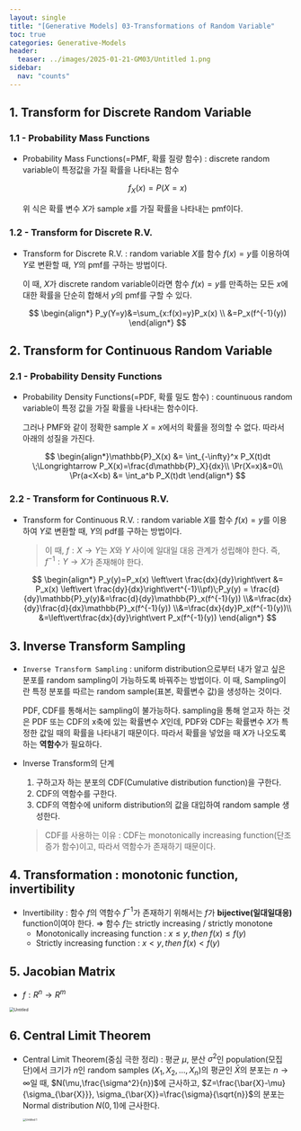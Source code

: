 ```yaml
---
layout: single
title: "[Generative Models] 03-Transformations of Random Variable"
toc: true
categories: Generative-Models
header:
  teaser: ../images/2025-01-21-GM03/Untitled 1.png
sidebar:
  nav: "counts"
---
```


## 1. Transform for Discrete Random Variable

### 1.1 - Probability Mass Functions

- Probability Mass Functions(=PMF, 확률 질량 함수) : discrete random variable이 특정값을 가질 확률을 나타내는 함수
  
    $$
    f_X(x) = P(X=x)
    $$
    
    위 식은 확률 변수 $X$가 sample $x$를 가질 확률을 나타내는 pmf이다.
    

### 1.2 - Transform for Discrete R.V.

- Transform for Discrete R.V. : random variable $X$를 함수 $f(x)=y$를 이용하여 $Y$로 변환할 때, $Y$의 pmf를 구하는 방법이다.
  
     이 때, $X$가 discrete random variable이라면 함수 $f(x)=y$를 만족하는 모든 $x$에 대한 확률을 단순히 합해서 $y$의 pmf를 구할 수 있다.
        
    $$
    \begin{align*} P_y(Y=y)&=\sum_{x:f(x)=y}P_x(x) \\ &=P_x(f^{-1}(y)) \end{align*}
    $$
    

## 2. Transform for Continuous Random Variable

### 2.1 - Probability Density Functions

- Probability Density Functions(=PDF, 확률 밀도 함수) : countinuous random variable이 특정 값을 가질 확률을 나타내는 함수이다.
  
     그러나 PMF와 같이 정확한 sample $X=x$에서의 확률을 정의할 수 없다. 따라서 아래의 성질을 가진다.
        
    $$
    \begin{align*}\mathbb{P}_X(x) &= \int_{-\infty}^x P_X(t)dt \;\Longrightarrow P_X(x)=\frac{d\mathbb{P}_X}{dx}\\ \Pr(X=x)&=0\\ \Pr(a<X<b) &= \int_a^b P_X(t)dt \end{align*}
    $$
    

### 2.2 - Transform for Continuous R.V.

- Transform for Continuous R.V. : random variable $X$를 함수 $f(x)=y$를 이용하여 $Y$로 변환할 때, $Y$의 pdf를 구하는 방법이다.
  
    > 이 때, $f:X\rightarrow Y$는 $X$와 $Y$ 사이에 일대일 대응 관계가 성립해야 한다. 즉, $f^{-1}:Y\rightarrow X$가 존재해야 한다.
    > 
    
    $$
    \begin{align*} P_y(y)=P_x(x) \left\vert \frac{dx}{dy}\right\vert &= P_x(x) \left\vert \frac{dy}{dx}\right\vert^{-1}\\pf)\;P_y(y) = \frac{d}{dy}\mathbb{P}_y(y)&=\frac{d}{dy}\mathbb{P}_x(f^{-1}(y)) \\&=\frac{dx}{dy}\frac{d}{dx}\mathbb{P}_x(f^{-1}(y)) \\&=\frac{dx}{dy}P_x(f^{-1}(y))\\ &=\left\vert\frac{dx}{dy}\right\vert P_x(f^{-1}(y)) \end{align*}
    $$
    

## 3. Inverse Transform Sampling

- `Inverse Transform Sampling` : uniform distribution으로부터 내가 알고 싶은 분포를 random sampling이 가능하도록 바꿔주는 방법이다. 이 때, Sampling이란 특정 분포를 따르는 random sample(표본, 확률변수 값)을 생성하는 것이다.
  
    PDF, CDF를 통해서는 sampling이 불가능하다. sampling을 통해 얻고자 하는 것은 PDF 또는 CDF의 x축에 있는 확률변수 $X$인데, PDF와 CDF는 확률변수 $X$가 특정한 값일 때의 확률을 나타내기 때문이다. 따라서 확률을 넣었을 때 $X$가 나오도록 하는 **역함수**가 필요하다.
    
- Inverse Transform의 단계
    1. 구하고자 하는 분포의 CDF(Cumulative distribution function)을 구한다.
    2. CDF의 역함수를 구한다.
    3. CDF의 역함수에 uniform distribution의 값을 대입하여 random sample 생성한다.
    
    > CDF를 사용하는 이유 : CDF는 monotonically increasing function(단조 증가 함수)이고, 따라서 역함수가 존재하기 때문이다.
    > 

## 4. Transformation : monotonic function, invertibility

- Invertibility : 함수 $f$의 역함수 $f^{-1}$가 존재하기 위해서는 $f$가 **bijective(일대일대응)** function이여야 한다. ⇒ 함수 $f$는 strictly increasing / strictly monotone
    - Monotonically increasing function : $x\le y, then \;f(x)\le f(y)$
    - Strictly increasing function : $x< y, then \;f(x)< f(y)$
      
        

## 5. Jacobian Matrix

- $f : R^n \rightarrow R^m$

<img src="{{site.url}}/images/2025-01-21-GM03/Untitled.png" alt="Untitled" style="zoom: 50%;" />

## 6. Central Limit Theorem

- Central Limit Theorem(중심 극한 정리) : 평균 $\mu$, 분산 $\sigma^2$인 population(모집단)에서 크기가 $n$인 random samples $(X_1,X_2,\dots,X_n)$의 평균인 $\bar{X}$의 분포는 $n\rightarrow \infty$일 때, $N(\mu,\frac{\sigma^2}{n})$에 근사하고, $Z=\frac{\bar{X}-\mu}{\sigma_{\bar{X}}}, \sigma_{\bar{X}}=\frac{\sigma}{\sqrt{n}}$의 분포는 Normal distribution $N(0,1)$에 근사한다.
  
    <img src="{{site.url}}/images/2025-01-21-GM03/Untitled 1.png" alt="Untitled 1" style="zoom: 33%;" />

